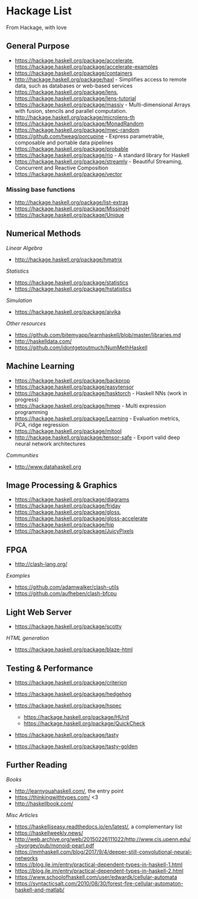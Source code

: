 # Hackage List

From Hackage, with love


## General Purpose

- https://hackage.haskell.org/package/accelerate, https://hackage.haskell.org/package/accelerate-examples
- https://hackage.haskell.org/package/containers
- http://hackage.haskell.org/package/haxl - Simplifies access to remote data, such as databases or web-based services
- https://hackage.haskell.org/package/lens, https://hackage.haskell.org/package/lens-tutorial
- https://hackage.haskell.org/package/massiv - Multi-dimensional Arrays with fusion, stencils and parallel computation.
- http://hackage.haskell.org/package/microlens-th
- https://hackage.haskell.org/package/MonadRandom
- https://hackage.haskell.org/package/mwc-random
- https://github.com/tweag/porcupine - Express parametrable, composable and portable data pipelines
- https://hackage.haskell.org/package/probable
- https://hackage.haskell.org/package/rio - A standard library for Haskell
- https://hackage.haskell.org/package/streamly - Beautiful Streaming, Concurrent and Reactive Composition
- https://hackage.haskell.org/package/vector

### Missing base functions

- http://hackage.haskell.org/package/list-extras
- https://hackage.haskell.org/package/MissingH
- https://hackage.haskell.org/package/Unique


## Numerical Methods

_Linear Algebra_

- http://hackage.haskell.org/package/hmatrix

_Statistics_

- https://hackage.haskell.org/package/statistics
- https://hackage.haskell.org/package/hstatistics

_Simulation_

- https://hackage.haskell.org/package/aivika

_Other resources_

- https://github.com/bitemyapp/learnhaskell/blob/master/libraries.md
- http://haskelldata.com/
- https://github.com/idontgetoutmuch/NumMethHaskell


## Machine Learning

- https://hackage.haskell.org/package/backprop
- https://hackage.haskell.org/package/easytensor
- https://hackage.haskell.org/package/hasktorch - Haskell NNs (work in progress)
- https://hackage.haskell.org/package/hmep - Multi expression programming
- https://hackage.haskell.org/package/Learning - Evaluation metrics, PCA, ridge regression
- https://hackage.haskell.org/package/mltool
- http://hackage.haskell.org/package/tensor-safe - Export valid deep neural network architectures

_Communities_

- http://www.datahaskell.org


## Image Processing & Graphics

- https://hackage.haskell.org/package/diagrams
- https://hackage.haskell.org/package/friday
- https://hackage.haskell.org/package/gloss, https://hackage.haskell.org/package/gloss-accelerate
- https://hackage.haskell.org/package/hip
- https://hackage.haskell.org/package/JuicyPixels


## FPGA

- http://clash-lang.org/

_Examples_

- https://github.com/adamwalker/clash-utils
- https://github.com/aufheben/clash-bfcpu


## Light Web Server

- https://hackage.haskell.org/package/scotty

_HTML generation_

- https://hackage.haskell.org/package/blaze-html


## Testing & Performance

- https://hackage.haskell.org/package/criterion

- https://hackage.haskell.org/package/hedgehog
- https://hackage.haskell.org/package/hspec
  - https://hackage.haskell.org/package/HUnit
  - https://hackage.haskell.org/package/QuickCheck
- https://hackage.haskell.org/package/tasty
- https://hackage.haskell.org/package/tasty-golden


## Further Reading

_Books_

- http://learnyouahaskell.com/, the entry point
- https://thinkingwithtypes.com/ <3
- http://haskellbook.com/

_Misc Articles_

- https://haskelliseasy.readthedocs.io/en/latest/, a complementary list
- https://haskellweekly.news/
- http://web.archive.org/web/20150226111022/http://www.cis.upenn.edu/~byorgey/pub/monoid-pearl.pdf
- https://mmhaskell.com/blog/2017/9/4/deeper-still-convolutional-neural-networks
- https://blog.jle.im/entry/practical-dependent-types-in-haskell-1.html
- https://blog.jle.im/entry/practical-dependent-types-in-haskell-2.html
- https://www.schoolofhaskell.com/user/edwardk/cellular-automata
- https://syntacticsalt.com/2010/08/30/forest-fire-cellular-automaton-haskell-and-matlab/
